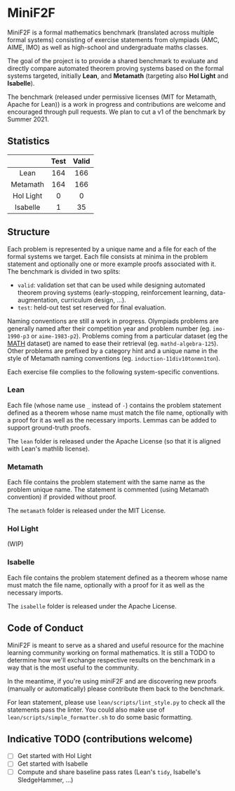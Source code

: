 # MiniF2F

MiniF2F is a formal mathematics benchmark (translated across multiple formal systems) consisting of
exercise statements from olympiads (AMC, AIME, IMO) as well as high-school and undergraduate maths
classes.

The goal of the project is to provide a shared benchmark to evaluate and directly compare automated
theorem proving systems based on the formal systems targeted, initially **Lean**, and **Metamath**
(targeting also **Hol Light** and
**Isabelle**).

The benchmark (released under permissive licenses (MIT for Metamath, Apache for Lean)) is a work in
progress and contributions are welcome and encouraged through pull requests. We plan to cut a v1 of
the benchmark by Summer 2021.

## Statistics

|           | Test | Valid |
|:---------:|:----:|:-----:|
|   Lean    |  164 |  166  |
| Metamath  |  164 |  166  |
| Hol Light |   0  |    0  |
| Isabelle  |   1  |   35  |

## Structure

Each problem is represented by a unique name and a file for each of the formal systems we target.
Each file consists at minima in the problem statement and optionally one or more example proofs
associated with it. The benchmark is divided in two splits:

- `valid`: validation set that can be used while designing automated theorem proving systems
  (early-stopping, reinforcement learning, data-augmentation, curriculum design, ...).
- `test`: held-out test set reserved for final evaluation.

Naming conventions are still a work in progress. Olympiads problems are generally named after their
competition year and problem number (eg. `imo-1990-p3` or `aime-1983-p2`). Problems coming from a
particular dataset (eg the [MATH](https://arxiv.org/abs/2103.03874) dataset) are named to ease their
retrieval (eg. `mathd-algebra-125`). Other problems are prefixed by a category hint and a unique
name in the style of Metamath naming conventions (eg. `induction-11div10tonmn1ton`).

Each exercise file complies to the following system-specific conventions.

### Lean

Each file (whose name use `_` instead of `-`) contains the problem statement defined as a theorem
whose name must match the file name, optionally with a proof for it as well as the necessary
imports. Lemmas can be added to support ground-truth proofs.

The `lean` folder is released under the Apache License (so that it is aligned with Lean's mathlib
license).

### Metamath

Each file contains the problem statement with the same name as the problem unique name. The
statement is commented (using Metamath convention) if provided without proof.

The `metamath` folder is released under the MIT License.

### Hol Light

(WIP)

### Isabelle

Each file contains the problem statement defined as a theorem
whose name must match the file name, optionally with a proof for it as well as the necessary
imports.

The `isabelle` folder is released under the Apache License.

## Code of Conduct

MiniF2F is meant to serve as a shared and useful resource for the machine learning community working
on formal mathematics. It is still a TODO to determine how we'll exchange respective results on the
benchmark in a way that is the most useful to the community.

In the meantime, if you're using miniF2F and are discovering new proofs (manually or automatically)
please contribute them back to the benchmark.

For lean statement, please use `lean/scripts/lint_style.py` to check all the statements pass the linter.
You could also make use of `lean/scripts/simple_formatter.sh` to do some basic formatting.

## Indicative TODO (contributions welcome)

- [ ] Get started with Hol Light
- [ ] Get started with Isabelle
- [ ] Compute and share baseline pass rates (Lean's `tidy`, Isabelle's SledgeHammer, ...)
